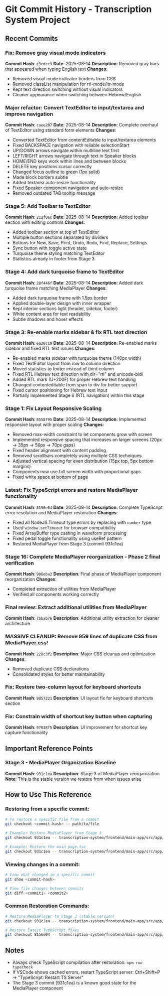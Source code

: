 # Git Commit History - Transcription System Project

## Recent Commits

### Fix: Remove gray visual mode indicators
**Commit Hash**: `c3cdcc9`
**Date**: 2025-08-14
**Description**: Removed gray bars that appeared when typing English text
**Changes**:
- Removed visual mode indicator borders from CSS
- Removed classList manipulation for rtl-mode/ltr-mode
- Kept text direction switching without visual indicators
- Cleaner appearance when switching between Hebrew/English

### Major refactor: Convert TextEditor to input/textarea and improve navigation
**Commit Hash**: `caee207`
**Date**: 2025-08-14
**Description**: Complete overhaul of TextEditor using standard form elements
**Changes**:
- Converted TextEditor from contentEditable to input/textarea elements
- Fixed BACKSPACE navigation with reliable selectionStart
- UP/DOWN arrows navigate within multiline text first
- LEFT/RIGHT arrows navigate through text in Speaker blocks
- HOME/END keys work within lines and between blocks
- DELETE key positions cursor correctly
- Changed focus outline to green (1px solid)
- Made block borders subtle
- Added textarea auto-resize functionality
- Fixed Speaker component navigation and auto-resize
- Removed outdated TAB tooltip message

### Stage 5: Add Toolbar to TextEditor
**Commit Hash**: `212f06c`
**Date**: 2025-08-14
**Description**: Added toolbar section with editing controls
**Changes**:
- Added toolbar section at top of TextEditor
- Multiple button sections separated by dividers
- Buttons for New, Save, Print, Undo, Redo, Find, Replace, Settings
- Sync button with toggle active state
- Turquoise theme styling matching TextEditor
- Statistics already in footer from Stage 3

### Stage 4: Add dark turquoise frame to TextEditor
**Commit Hash**: `28f446f`
**Date**: 2025-08-14
**Description**: Added dark turquoise frame matching MediaPlayer
**Changes**:
- Added dark turquoise frame with 1.5px border
- Applied double-layer design with inner wrapper
- Kept interior sections light (header, sidebar, footer)
- White content area for text readability
- Subtle shadows and hover effects

### Stage 3: Re-enable marks sidebar & fix RTL text direction
**Commit Hash**: `ea20c19`
**Date**: 2025-08-14
**Description**: Re-enabled marks sidebar and fixed RTL text issues
**Changes**:
- Re-enabled marks sidebar with turquoise theme (140px width)
- Fixed TextEditor layout from row to column direction
- Moved statistics to footer instead of third column
- Fixed RTL Hebrew text direction with dir="rtl" and unicode-bidi
- Added RTL mark (U+200F) for proper Hebrew text handling
- Changed contenteditable from span to div for better support
- Fixed cursor positioning for Hebrew text input
- Partially implemented Stage 6 (RTL navigation) within this stage

### Stage 1: Fix Layout Responsive Scaling
**Commit Hash**: `8558795`
**Date**: 2025-08-14
**Description**: Implemented responsive layout with proper scaling
**Changes**:
- Removed max-width constraint to let components grow with screen
- Implemented responsive spacing that increases on larger screens (20px → 35px → 50px → 70px gaps)
- Fixed header alignment with content padding
- Removed scrollbars completely using multiple CSS techniques
- Adjusted vertical spacing for even distribution (15px top, 5px bottom margins)
- Components now use full screen width with proportional gaps
- Fixed white space at bottom of page

### Latest: Fix TypeScript errors and restore MediaPlayer functionality
**Commit Hash**: `8156e04`
**Date**: 2025-08-14
**Description**: Complete TypeScript error resolution and MediaPlayer restoration
**Changes**:
- Fixed all NodeJS.Timeout type errors by replacing with `number` type
- Used `window.setTimeout` for browser compatibility
- Fixed ArrayBuffer type casting in waveform processing
- Fixed pedal toggle functionality using useRef pattern
- Restored MediaPlayer from Stage 3 (commit 931c1ea)

### Stage 16: Complete MediaPlayer reorganization - Phase 2 final verification
**Commit Hash**: `906eba2`
**Description**: Final phase of MediaPlayer component reorganization
**Changes**:
- Completed extraction of utilities from MediaPlayer
- Verified all components working correctly

### Final review: Extract additional utilities from MediaPlayer
**Commit Hash**: `7bbab76`
**Description**: Additional utility extraction for cleaner architecture

### MASSIVE CLEANUP: Remove 959 lines of duplicate CSS from MediaPlayer.css!
**Commit Hash**: `228c3f2`
**Description**: Major CSS cleanup and optimization
**Changes**:
- Removed duplicate CSS declarations
- Consolidated styles for better maintainability

### Fix: Restore two-column layout for keyboard shortcuts
**Commit Hash**: `9d57221`
**Description**: UI layout fix for keyboard shortcuts section

### Fix: Constrain width of shortcut key button when capturing
**Commit Hash**: `97038f5`
**Description**: UI improvement for shortcut key capture functionality

## Important Reference Points

### Stage 3 - MediaPlayer Organization Baseline
**Commit Hash**: `931c1ea`
**Description**: Stage 3 of MediaPlayer reorganization
**Note**: This is the stable version we restore from when issues arise

## How to Use This Reference

### Restoring from a specific commit:
```bash
# To restore a specific file from a commit
git checkout <commit-hash> -- path/to/file

# Example: Restore MediaPlayer from Stage 3
git checkout 931c1ea -- transcription-system/frontend/main-app/src/app/transcription/transcription/components/MediaPlayer

# Example: Restore the main page.tsx
git checkout 931c1ea -- transcription-system/frontend/main-app/src/app/transcription/transcription/page.tsx
```

### Viewing changes in a commit:
```bash
# View what changed in a specific commit
git show <commit-hash>

# View file changes between commits
git diff <commit1> <commit2>
```

### Common Restoration Commands:
```bash
# Restore MediaPlayer to Stage 3 (stable version)
git checkout 931c1ea -- transcription-system/frontend/main-app/src/app/transcription/transcription/components/MediaPlayer

# Restore latest TypeScript fixes
git checkout 8156e04 -- transcription-system/frontend/main-app/src/app/transcription/transcription/components/MediaPlayer
```

## Notes
- Always check TypeScript compilation after restoration: `npm run typecheck`
- If VSCode shows cached errors, restart TypeScript server: Ctrl+Shift+P → "TypeScript: Restart TS Server"
- The Stage 3 commit (931c1ea) is a known good state for the MediaPlayer component
